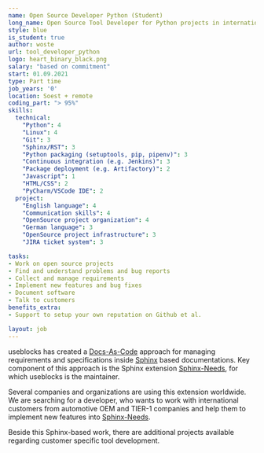 ```yaml
---
name: Open Source Developer Python (Student)
long_name: Open Source Tool Developer for Python projects in international automotive companies
style: blue
is_student: true
author: woste
url: tool_developer_python
logo: heart_binary_black.png
salary: "based on commitment"
start: 01.09.2021
type: Part time
job_years: '0'
location: Soest + remote
coding_part: "> 95%"
skills:
  technical:
    "Python": 4 
    "Linux": 4
    "Git": 3
    "Sphinx/RST": 3    
    "Python packaging (setuptools, pip, pipenv)": 3
    "Continuous integration (e.g. Jenkins)": 3
    "Package deployment (e.g. Artifactory)": 2
    "Javascript": 1
    "HTML/CSS": 2
    "PyCharm/VSCode IDE": 2
  project:
    "English language": 4
    "Communication skills": 4
    "OpenSource project organization": 4
    "German language": 3
    "OpenSource project infrastructure": 3
    "JIRA ticket system": 3 

tasks:
- Work on open source projects
- Find and understand problems and bug reports
- Collect and manage requirements
- Implement new features and bug fixes
- Document software
- Talk to customers
benefits_extra:
- Support to setup your own reputation on Github et al.

layout: job
---
```


useblocks has created a [Docs-As-Code](https://www.knowledgeowl.com/home/docs-as-code) 
approach for managing requirements and specifications inside 
[Sphinx](https://www.sphinx-doc.org/en/master/) based documentations.
Key component of this approach is the Sphinx extension 
[Sphinx-Needs](https://sphinxcontrib-needs.readthedocs.io/en/latest/), for which useblocks is the maintainer.

Several companies and organizations are using this extension worldwide. 
We are searching for a developer, who wants to work with international customers from automotive OEM and TIER-1 
companies and help them to implement new features into 
[Sphinx-Needs](https://sphinxcontrib-needs.readthedocs.io/en/latest/).

Beside this Sphinx-based work, there are additional projects available regarding customer specific tool development.
